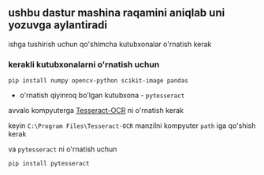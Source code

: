 ## ushbu dastur mashina raqamini aniqlab uni yozuvga aylantiradi
ishga tushirish uchun qo'shimcha kutubxonalar o'rnatish kerak

### kerakli kutubxonalarni o'rnatish uchun
```
pip install numpy opencv-python scikit-image pandas
```

* o'rnatish qiyinroq bo'lgan kutubxona - `pytesseract`

avvalo kompyuterga
[Tesseract-OCR](https://www.softpedia.com/get/Programming/Other-Programming-Files/Tesseract-OCR.shtml)
ni o'rnatish kerak

keyin `C:\Program Files\Tesseract-OCR` manzilni kompyuter `path` iga qo'shish kerak

va `pytesseract` ni o'rnatish uchun
```
pip install pytesseract
```
